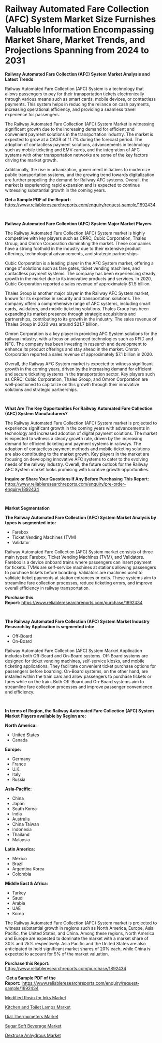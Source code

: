 <p><h1>Railway Automated Fare Collection (AFC) System Market Size Furnishes Valuable Information Encompassing Market Share, Market Trends, and Projections Spanning from 2024 to 2031</h1></p><p><strong>Railway Automated Fare Collection (AFC) System Market Analysis and Latest Trends</strong></p>
<p><p>Railway Automated Fare Collection (AFC) System is a technology that allows passengers to pay for their transportation tickets electronically through various means such as smart cards, mobile devices, or contactless payments. This system helps in reducing the reliance on cash payments, increasing operational efficiency, and providing a seamless travel experience for passengers.</p><p>The Railway Automated Fare Collection (AFC) System Market is witnessing significant growth due to the increasing demand for efficient and convenient payment solutions in the transportation industry. The market is expected to grow at a CAGR of 11.7% during the forecast period. The adoption of contactless payment solutions, advancements in technology such as mobile ticketing and EMV cards, and the integration of AFC systems with other transportation networks are some of the key factors driving the market growth.</p><p>Additionally, the rise in urbanization, government initiatives to modernize public transportation systems, and the growing trend towards digitalization are further propelling the demand for Railway AFC systems. Overall, the market is experiencing rapid expansion and is expected to continue witnessing substantial growth in the coming years.</p></p>
<p><strong>Get a Sample PDF of the Report:&nbsp;</strong> <a href="https://www.reliableresearchreports.com/enquiry/request-sample/1892434">https://www.reliableresearchreports.com/enquiry/request-sample/1892434</a></p>
<p>&nbsp;</p>
<p><strong>Railway Automated Fare Collection (AFC) System Major Market Players</strong></p>
<p><p>The Railway Automated Fare Collection (AFC) System market is highly competitive with key players such as CRRC, Cubic Corporation, Thales Group, and Omron Corporation dominating the market. These companies have a strong foothold in the industry due to their extensive product offerings, technological advancements, and strategic partnerships.</p><p>Cubic Corporation is a leading player in the AFC System market, offering a range of solutions such as fare gates, ticket vending machines, and contactless payment systems. The company has been experiencing steady growth in the market due to its innovative products and services. In 2020, Cubic Corporation reported a sales revenue of approximately $1.5 billion.</p><p>Thales Group is another major player in the Railway AFC System market, known for its expertise in security and transportation solutions. The company offers a comprehensive range of AFC systems, including smart cards, validators, and mobile ticketing solutions. Thales Group has been expanding its market presence through strategic acquisitions and partnerships, contributing to its growth in the industry. The sales revenue of Thales Group in 2020 was around $21.7 billion.</p><p>Omron Corporation is a key player in providing AFC System solutions for the railway industry, with a focus on advanced technologies such as RFID and NFC. The company has been investing in research and development to enhance its product offerings and stay ahead in the market. Omron Corporation reported a sales revenue of approximately $7.1 billion in 2020.</p><p>Overall, the Railway AFC System market is expected to witness significant growth in the coming years, driven by the increasing demand for efficient and secure ticketing systems in the transportation sector. Key players such as CRRC, Cubic Corporation, Thales Group, and Omron Corporation are well-positioned to capitalize on this growth through their innovative solutions and strategic partnerships.</p></p>
<p>&nbsp;</p>
<p><strong>What Are The Key Opportunities For Railway Automated Fare Collection (AFC) System Manufacturers?</strong></p>
<p><p>The Railway Automated Fare Collection (AFC) System market is projected to experience significant growth in the coming years with advancements in technology and increased adoption of digital payment solutions. The market is expected to witness a steady growth rate, driven by the increasing demand for efficient ticketing and payment systems in railways. The adoption of contactless payment methods and mobile ticketing solutions are also contributing to the market growth. Key players in the market are focusing on developing innovative AFC systems to cater to the evolving needs of the railway industry. Overall, the future outlook for the Railway AFC System market looks promising with lucrative growth opportunities.</p></p>
<p><strong>Inquire or Share Your Questions If Any Before Purchasing This Report:</strong> <a href="https://www.reliableresearchreports.com/enquiry/pre-order-enquiry/1892434">https://www.reliableresearchreports.com/enquiry/pre-order-enquiry/1892434</a></p>
<p>&nbsp;</p>
<p><strong>Market Segmentation</strong></p>
<p><strong>The Railway Automated Fare Collection (AFC) System Market Analysis by types is segmented into:</strong></p>
<p><ul><li>Farebox</li><li>Ticket Vending Machines (TVM)</li><li>Validator</li></ul></p>
<p><p>Railway Automated Fare Collection (AFC) System market consists of three main types: Farebox, Ticket Vending Machines (TVM), and Validators. Farebox is a device onboard trains where passengers can insert payment for tickets. TVMs are self-service machines at stations allowing passengers to purchase tickets before boarding. Validators are machines used to validate ticket payments at station entrances or exits. These systems aim to streamline fare collection processes, reduce ticketing errors, and improve overall efficiency in railway transportation.</p></p>
<p><strong>Purchase this Report:&nbsp;</strong><a href="https://www.reliableresearchreports.com/purchase/1892434">https://www.reliableresearchreports.com/purchase/1892434</a></p>
<p>&nbsp;</p>
<p><strong>The Railway Automated Fare Collection (AFC) System Market Industry Research by Application is segmented into:</strong></p>
<p><ul><li>Off-Board</li><li>On-Board</li></ul></p>
<p><p>Railway Automated Fare Collection (AFC) System Market Application includes both Off-Board and On-Board systems. Off-Board systems are designed for ticket vending machines, self-service kiosks, and mobile ticketing applications. They facilitate convenient ticket purchase options for passengers before boarding. On-Board systems, on the other hand, are installed within the train cars and allow passengers to purchase tickets or fares while on the train. Both Off-Board and On-Board systems aim to streamline fare collection processes and improve passenger convenience and efficiency.</p></p>
<p>&nbsp;</p>
<p><strong>In terms of Region, the Railway Automated Fare Collection (AFC) System Market Players available by Region are:</strong></p>
<p>
    <p> <strong> North America: </strong>
        <ul>
            <li>United States</li>
            <li>Canada</li>
        </ul>
        </p> 
    <p> <strong> Europe: </strong>
        <ul>
            <li>Germany</li>
            <li>France</li>
            <li>U.K.</li>
            <li>Italy</li>
            <li>Russia</li>
        </ul>
        </p> 
    <p> <strong> Asia-Pacific: </strong>
        <ul>
            <li>China</li>
            <li>Japan</li>
            <li>South Korea</li>
            <li>India</li>
            <li>Australia</li>
            <li>China Taiwan</li>
            <li>Indonesia</li>
            <li>Thailand</li>
            <li>Malaysia</li>
        </ul>
        </p> 
    <p> <strong> Latin America: </strong>
        <ul>
            <li>Mexico</li>
            <li>Brazil</li>
            <li>Argentina Korea</li>
            <li>Colombia</li>
        </ul>
        </p> 
    <p> <strong> Middle East & Africa: </strong>
        <ul>
            <li>Turkey</li>
            <li>Saudi</li>
            <li>Arabia</li>
            <li>UAE</li>
            <li>Korea</li>
        </ul>
    </p>
    </p>
<p><p>The Railway Automated Fare Collection (AFC) System market is projected to witness substantial growth in regions such as North America, Europe, Asia Pacific, the United States, and China. Among these regions, North America and Europe are expected to dominate the market with a market share of 30% and 25% respectively. Asia Pacific and the United States are also anticipated to hold significant market shares of 20% each, while China is expected to account for 5% of the market valuation.</p></p>
<p><strong>Purchase this Report: </strong><a href="https://www.reliableresearchreports.com/purchase/1892434">https://www.reliableresearchreports.com/purchase/1892434</a></p>
<p>&nbsp;<strong>Get a Sample PDF of the Report:&nbsp;&nbsp;</strong><a href="https://www.reliableresearchreports.com/enquiry/request-sample/1892434">https://www.reliableresearchreports.com/enquiry/request-sample/1892434</a></p>
<p><strong></strong></p>
<p><p><a href="https://silk-columnist-571.notion.site/Modified-Rosin-for-Inks-Market-Size-Global-Industry-Overview-Market-Segmentation-and-Forecast-202-c015a3a882c341c7ae493834b1e0509d">Modified Rosin for Inks Market</a></p><p><a href="https://github.com/singletonthaxterkelliehr2df/Market-Research-Report-List-1/blob/main/kitchen-and-toilet-lamps-market.md">Kitchen and Toilet Lamps Market</a></p><p><a href="https://view.publitas.com/reportprime-1/dial-thermometers-market-provides-a-comprehensive-analysis-including-a-macro-overview-of-the-market-as-well-as-micro-details-such-as-market-size-and-competitive-landscape/">Dial Thermometers Market</a></p><p><a href="https://glittery-fuchsia-86a.notion.site/Sugar-Soft-Beverage-Market-Research-Report-Forecasted-for-Period-from-2024-2031-by-Market-Type-M-e05b92d17eb141818890e5741a42ade2">Sugar Soft Beverage Market</a></p><p><a href="https://view.publitas.com/reportprime-1/dextrose-anhydrous-market-size-2024-2031-global-industrial-analysis-key-geographical-regions-market-share-top-key-players-product-types-and-forecast-research-report/">Dextrose Anhydrous Market</a></p></p>